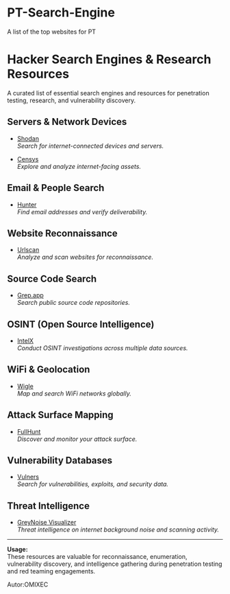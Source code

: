 # PT-Search-Engine
A list of the top websites for PT

# Hacker Search Engines & Research Resources

A curated list of essential search engines and resources for penetration testing, research, and vulnerability discovery.

## Servers & Network Devices

- [Shodan](https://shodan.io)  
  *Search for internet-connected devices and servers.*

- [Censys](https://censys.io)  
  *Explore and analyze internet-facing assets.*

## Email & People Search

- [Hunter](https://hunter.io)  
  *Find email addresses and verify deliverability.*

## Website Reconnaissance

- [Urlscan](https://urlscan.io)  
  *Analyze and scan websites for reconnaissance.*

## Source Code Search

- [Grep.app](https://grep.app)  
  *Search public source code repositories.*

## OSINT (Open Source Intelligence)

- [IntelX](https://intelx.io)  
  *Conduct OSINT investigations across multiple data sources.*

## WiFi & Geolocation

- [Wigle](https://wigle.net)  
  *Map and search WiFi networks globally.*

## Attack Surface Mapping

- [FullHunt](https://fullhunt.io)  
  *Discover and monitor your attack surface.*

## Vulnerability Databases

- [Vulners](https://vulners.com)  
  *Search for vulnerabilities, exploits, and security data.*

## Threat Intelligence

- [GreyNoise Visualizer](https://viz.greynoise.io)  
  *Threat intelligence on internet background noise and scanning activity.*

---

**Usage:**  
These resources are valuable for reconnaissance, enumeration, vulnerability discovery, and intelligence gathering during penetration testing and red teaming engagements.


Autor:OMIXEC
